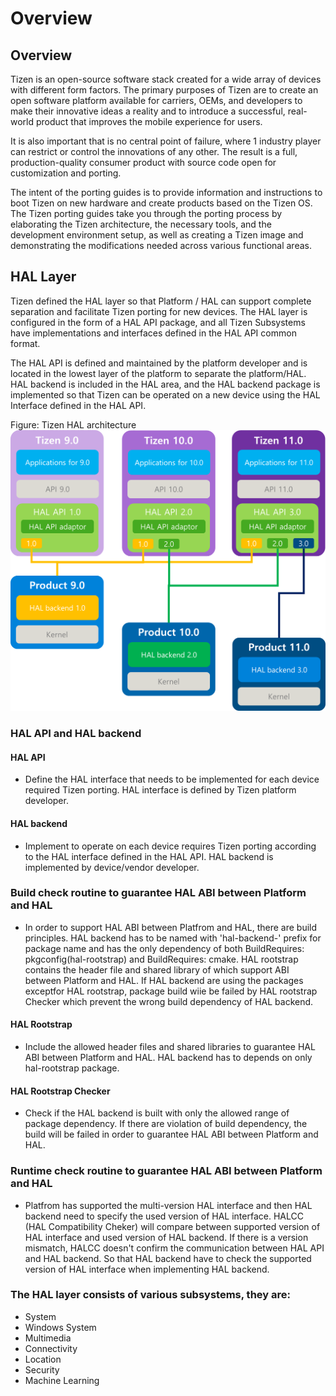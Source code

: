 # Overview

## Overview
Tizen is an open-source software stack created for a wide array of devices with different form factors. The primary purposes of Tizen are to create an open software platform available for carriers, OEMs, and developers to make their innovative ideas a reality and to introduce a successful, real-world product that improves the mobile experience for users.

It is also important that is no central point of failure, where 1 industry player can restrict or control the innovations of any other. The result is a full, production-quality consumer product with source code open for customization and porting.

The intent of the porting guides is to provide information and instructions to boot Tizen on new hardware and create products based on the Tizen OS. The Tizen porting guides take you through the porting process by elaborating the Tizen architecture, the necessary tools, and the development environment setup, as well as creating a Tizen image and demonstrating the modifications needed across various functional areas.

## HAL Layer
Tizen defined the HAL layer so that Platform / HAL can support complete separation and facilitate Tizen porting for new devices.
The HAL layer is configured in the form of a HAL API package, and all Tizen Subsystems have implementations and interfaces defined in the HAL API common format.

The HAL API is defined and maintained by the platform developer and is located in the lowest layer of the platform to separate the platform/HAL.
HAL backend is included in the HAL area, and the HAL backend package is implemented so that Tizen can be operated on a new device using the HAL Interface defined in the HAL API.

Figure: Tizen HAL architecture
<img src="media/tizen-hal-overview.png" width=1000>

### HAL API and HAL backend
#### HAL API
- Define the HAL interface that needs to be implemented for each device required Tizen porting. HAL interface is defined by Tizen platform developer.
#### HAL backend
- Implement to operate on each device requires Tizen porting according to the HAL interface defined in the HAL API. HAL backend is implemented by device/vendor developer.


### Build check routine to guarantee HAL ABI between Platform and HAL
- In order to support HAL ABI between Platfrom and HAL, there are build principles. HAL backend has to be named with 'hal-backend-' prefix for package name
and has the only dependency of both BuildRequires: pkgconfig(hal-rootstrap) and BuildRequires: cmake. HAL rootstrap contains the header file and shared library of which support ABI between Platform and HAL. If HAL backend are using the packages exceptfor HAL rootstrap, package build wiie be failed by HAL rootstrap Checker which prevent the wrong build dependency of HAL backend.
#### HAL Rootstrap
- Include the allowed header files and shared libraries to guarantee HAL ABI between Platform and HAL. HAL backend has to depends on only hal-rootstrap package.
#### HAL Rootstrap Checker
- Check if the HAL backend is built with only the allowed range of package dependency. If there are violation of build dependency, the build will be failed in order to guarantee HAL ABI between Platform and HAL.


### Runtime check routine to guarantee HAL ABI between Platform and HAL
- Platfrom has supported the multi-version HAL interface and then HAL backend need to specify the used version of HAL interface. HALCC (HAL Compatibility Cheker) will compare between supported version of HAL interface and used version of HAL backend. If there is a version mismatch, HALCC doesn't confirm the communication between HAL API and HAL backend. So that HAL backend have to check the supported version of HAL interface when implementing HAL backend.

### The HAL layer consists of various subsystems, they are:
- System
- Windows System
- Multimedia
- Connectivity
- Location
- Security
- Machine Learning

